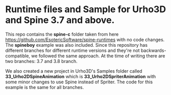 # Runtime files and Sample for Urho3D and Spine 3.7 and above.

This repo contains the **spine-c** folder taken from here https://github.com/EsotericSoftware/spine-runtimes with no code changes. The **spineboy** example was also included. Since this repository has different branches for different runtime versions and they're not backwards-compatible, we followed the same approach. At the time of writing there are two branches: 3.7 and 3.8 branch. 

We also created a new project in Urho3D's Samples folder called **33_Urho2DSpineAnimation** which is **33_Urho2DSpriterAnimation** with some minor changes to use Spine instead of Spriter. The code for this example is the same for all branches.




